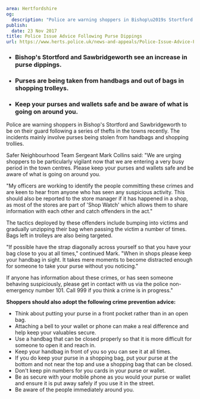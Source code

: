 ```yaml
area: Hertfordshire
og:
  description: "Police are warning shoppers in Bishop\u2019s Stortford and Sawbridgeworth to be on their guard following a series of thefts in the towns recently. The incidents mainly involve purses being stolen from handbags and shopping trollies."
publish:
  date: 23 Nov 2017
title: Police Issue Advice Following Purse Dippings
url: https://www.herts.police.uk/news-and-appeals/Police-Issue-Advice-Following-Purse-Dippings-1200A
```

* ### Bishop's Stortford and Sawbridgeworth see an increase in purse dippings.

 * ### Purses are being taken from handbags and out of bags in shopping trolleys.

 * ### Keep your purses and wallets safe and be aware of what is going on around you.

Police are warning shoppers in Bishop's Stortford and Sawbridgeworth to be on their guard following a series of thefts in the towns recently. The incidents mainly involve purses being stolen from handbags and shopping trollies.

Safer Neighbourhood Team Sergeant Mark Collins said: "We are urging shoppers to be particularly vigilant now that we are entering a very busy period in the town centres. Please keep your purses and wallets safe and be aware of what is going on around you.

"My officers are working to identify the people committing these crimes and are keen to hear from anyone who has seen any suspicious activity. This should also be reported to the store manager if it has happened in a shop, as most of the stores are part of 'Shop Watch' which allows them to share information with each other and catch offenders in the act."

The tactics deployed by these offenders include bumping into victims and gradually unzipping their bag when passing the victim a number of times. Bags left in trolleys are also being targeted.

"If possible have the strap diagonally across yourself so that you have your bag close to you at all times," continued Mark. "When in shops please keep your handbag in sight. It takes mere moments to become distracted enough for someone to take your purse without you noticing."

If anyone has information about these crimes, or has seen someone behaving suspiciously, please get in contact with us via the police non-emergency number 101. Call 999 if you think a crime is in progress."

**Shoppers should also adopt the following crime prevention advice:**

 * Think about putting your purse in a front pocket rather than in an open bag.
 * Attaching a bell to your wallet or phone can make a real difference and help keep your valuables secure.
 * Use a handbag that can be closed properly so that it is more difficult for someone to open it and reach in.
 * Keep your handbag in front of you so you can see it at all times.
 * If you do keep your purse in a shopping bag, put your purse at the bottom and not near the top and use a shopping bag that can be closed.
 * Don't keep pin numbers for you cards in your purse or wallet.
 * Be as secure with your mobile phone as you would your purse or wallet and ensure it is put away safely if you use it in the street.
 * Be aware of the people immediately around you.
